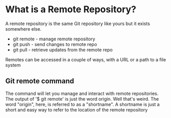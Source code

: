 # What is a Remote Repository?
A remote repository is the same Git repository like yours but it exists somewhere else.
  * git remote - manage remote repository
  * git push - send changes to remote repo
  * git pull - retrieve updates from the remote repo

Remotes can be accessed in a couple of ways, with a URL or a path to a file system
## Git remote command
The command will let you manage and interact with remote repositories. The output of '$ git remote' is just the word origin. Well that's weird. The word "origin", here, is referred to as a "shortname". A shortname is just a short and easy way to refer to the location of the remote repository
